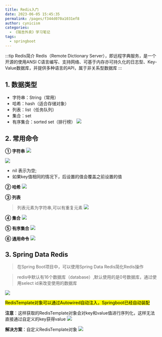 ```yaml
---
title: Redis入门
date: 2023-06-05 15:45:35
permalink: /pages/f344d070a1031ef8
author: cynicism
categories:
  - 《瑞吉外卖》学习笔记
tags:
  - springboot
---
```


:::tip Redis简介
Redis（Remote Dictionary Server），即远程字典服务，是一个开源的使用ANSI C语言编写、支持网络、可基于内存亦可持久化的日志型、Key-Value数据库，并提供多种语言的API，属于非关系型数据库
:::
## 1. 数据类型
- 字符串：String（常用）
- 哈希：hash（适合存储对象）
- 列表：list（任务队列）
- 集合：set
- 有序集合：sorted set（排行榜）
![](https://cdn.staticaly.com/gh/Cynicism-lab/MyResource@gh-pages/Redis.267hv937vkao.webp)

## 2. 常用命令
**① 字符串**
![](https://cdn.staticaly.com/gh/Cynicism-lab/MyResource@gh-pages/string.4xevtys5b3b4.webp)


![](https://img-blog.csdnimg.cn/795944cec1fa4bee9c7ed6b3681e5036.png)

- nil 表示为空;
- 如果key值相同的情况下，后设置的值会覆盖之前设置的值

**② 哈希**
![](https://img-blog.csdnimg.cn/38f499bec67f44e386162e91aba23388.png)

**③ 列表**
>列表元素为字符串,可以有重复元素
![](https://img-blog.csdnimg.cn/64e93e4ab8ec45fc9da9d071824c46f7.png)

**④ 集合**
![](https://img-blog.csdnimg.cn/89369803ffb64529ad1e4e68aad1c1c5.png)

**⑤ 有序集合**
![](https://img-blog.csdnimg.cn/5b3500fbcb544c8fb33cdd9b19e3ca51.png)

**⑥ 通用命令**
![](https://cdn.staticaly.com/gh/Cynicism-lab/MyResource@gh-pages/QQ截图20230605195404.528vbopw3kw0.webp)

## 3. Spring Data Redis
>在Spring Boot项目中，可以使用Spring Data Redis简化Redis操作

>redis中默认有16个数据库（database）,默认使用的是0号数据库，通过使用select id来改变使用的数据库

![](https://cdn.staticaly.com/gh/Cynicism-lab/MyResource@gh-pages/Redis.5qad9v99mwao.webp)

<mark>RedisTemplate对象可以通过Autowired自动注入，Springboot已经自动装配</mark>

**注意**：这样获取的RedisTemplate对象会对key和value值进行序列化，这样无法直接通过自定义的key获得value
![](https://cdn.staticaly.com/gh/Cynicism-lab/MyResource@gh-pages/templ.25xcrhmfb4o0.webp)

**解决方案**：自定义RedisTemplate对象
![](https://cdn.staticaly.com/gh/Cynicism-lab/MyResource@gh-pages/redistempla.6zliucn3qpog.webp)





